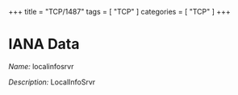 +++
title = "TCP/1487"
tags = [ "TCP" ]
categories = [ "TCP" ]
+++

# IANA Data

_Name:_ localinfosrvr

_Description:_ LocalInfoSrvr

